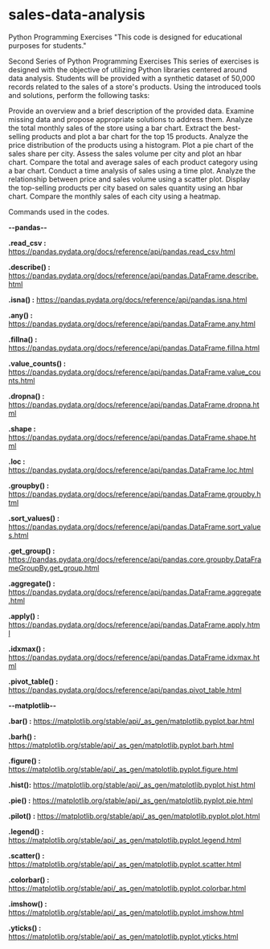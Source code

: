 # sales-data-analysis
Python Programming Exercises
"This code is designed for educational purposes for students."

Second Series of Python Programming Exercises This series of exercises is designed with the objective of utilizing Python libraries centered around data analysis. Students will be provided with a synthetic dataset of 50,000 records related to the sales of a store's products. Using the introduced tools and solutions, perform the following tasks:

Provide an overview and a brief description of the provided data.
Examine missing data and propose appropriate solutions to address them.
Analyze the total monthly sales of the store using a bar chart.
Extract the best-selling products and plot a bar chart for the top 15 products.
Analyze the price distribution of the products using a histogram.
Plot a pie chart of the sales share per city.
Assess the sales volume per city and plot an hbar chart.
Compare the total and average sales of each product category using a bar chart.
Conduct a time analysis of sales using a time plot.
Analyze the relationship between price and sales volume using a scatter plot.
Display the top-selling products per city based on sales quantity using an hbar chart.
Compare the monthly sales of each city using a heatmap.

Commands used in the codes.




**--pandas--**


**.read_csv :**  https://pandas.pydata.org/docs/reference/api/pandas.read_csv.html

**.describe() :**  https://pandas.pydata.org/docs/reference/api/pandas.DataFrame.describe.html

**.isna() :**  https://pandas.pydata.org/docs/reference/api/pandas.isna.html

**.any() :** https://pandas.pydata.org/docs/reference/api/pandas.DataFrame.any.html

**.fillna() :** https://pandas.pydata.org/docs/reference/api/pandas.DataFrame.fillna.html

**.value_counts() :** https://pandas.pydata.org/docs/reference/api/pandas.DataFrame.value_counts.html

**.dropna() :** https://pandas.pydata.org/docs/reference/api/pandas.DataFrame.dropna.html

**.shape :** https://pandas.pydata.org/docs/reference/api/pandas.DataFrame.shape.html

**.loc :** https://pandas.pydata.org/docs/reference/api/pandas.DataFrame.loc.html

**.groupby() :** https://pandas.pydata.org/docs/reference/api/pandas.DataFrame.groupby.html

**.sort_values() :** https://pandas.pydata.org/docs/reference/api/pandas.DataFrame.sort_values.html

**.get_group() :** https://pandas.pydata.org/docs/reference/api/pandas.core.groupby.DataFrameGroupBy.get_group.html

**.aggregate() :** https://pandas.pydata.org/docs/reference/api/pandas.DataFrame.aggregate.html

**.apply() :** https://pandas.pydata.org/docs/reference/api/pandas.DataFrame.apply.html

**.idxmax() :** https://pandas.pydata.org/docs/reference/api/pandas.DataFrame.idxmax.html

**.pivot_table() :** https://pandas.pydata.org/docs/reference/api/pandas.pivot_table.html



**--matplotlib--**


**.bar() :** https://matplotlib.org/stable/api/_as_gen/matplotlib.pyplot.bar.html

**.barh() :** https://matplotlib.org/stable/api/_as_gen/matplotlib.pyplot.barh.html

**.figure() :** https://matplotlib.org/stable/api/_as_gen/matplotlib.pyplot.figure.html

**.hist():** https://matplotlib.org/stable/api/_as_gen/matplotlib.pyplot.hist.html

**.pie() :** https://matplotlib.org/stable/api/_as_gen/matplotlib.pyplot.pie.html

**.pilot() :**  https://matplotlib.org/stable/api/_as_gen/matplotlib.pyplot.plot.html

**.legend() :** https://matplotlib.org/stable/api/_as_gen/matplotlib.pyplot.legend.html

**.scatter() :** https://matplotlib.org/stable/api/_as_gen/matplotlib.pyplot.scatter.html

**.colorbar() :** https://matplotlib.org/stable/api/_as_gen/matplotlib.pyplot.colorbar.html

**.imshow() :** https://matplotlib.org/stable/api/_as_gen/matplotlib.pyplot.imshow.html

**.yticks() :** https://matplotlib.org/stable/api/_as_gen/matplotlib.pyplot.yticks.html




















